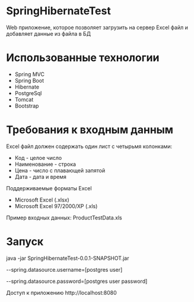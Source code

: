 # SpringHibernateTest
 Web приложение, которое позволяет загрузить на сервер Excel файл и добавляет данные из файла в БД
 
# Использованные технологии
  - Spring MVC
  - Spring Boot
  - Hibernate
  - PostgreSql
  - Tomcat
  - Bootstrap
 
# Требования к входным данным
 Excel файл должен содержать один лист с четырьмя колонками:
  - Код - целое число
  - Наименование - строка
  - Цена - число с плавающей запятой
  - Дата - дата и время
 
 Поддерживаемые форматы Excel
  - Microsoft Excel (.xlsx)
  - Microsoft Excel 97/2000/XP (.xls)
 
 Пример входных данных: ProductTestData.xls

# Запуск

java -jar SpringHibernateTest-0.0.1-SNAPSHOT.jar 

--spring.datasource.username=[postgres user]

--spring.datasource.password=[postgres user password]

Доступ к приложению http://localhost:8080
 
 
